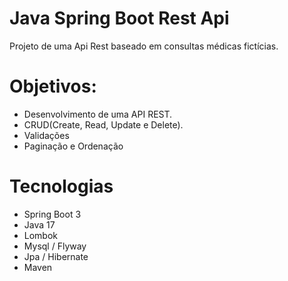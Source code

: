 # Java Spring Boot Rest Api
 Projeto de uma Api Rest baseado em consultas médicas fictícias.

# Objetivos:
 - Desenvolvimento de uma API REST.
 - CRUD(Create, Read, Update e Delete).
 - Validações
 - Paginação e Ordenação

# Tecnologias
- Spring Boot 3
- Java 17
- Lombok
- Mysql / Flyway
- Jpa / Hibernate
- Maven
